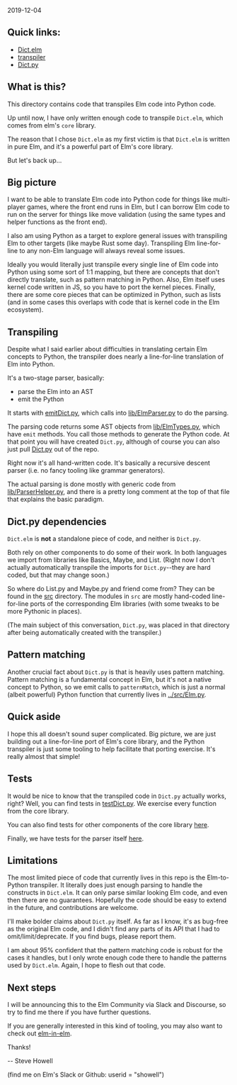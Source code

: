 2019-12-04

## Quick links:

- [Dict.elm](https://github.com/showell/elm-py/blob/master/parser/elm/Dict.elm)
- [transpiler](https://github.com/showell/elm-py/blob/master/parser/emitDictPy.py)
- [Dict.py](https://github.com/showell/elm-py/blob/master/src/Dict.py)


## What is this?

This directory contains code that transpiles Elm code into
Python code.

Up until now, I have only written enough code to transpile
`Dict.elm`, which comes from elm's `core` library.

The reason that I chose `Dict.elm` as my first victim is that
`Dict.elm` is written in pure Elm, and it's a powerful part
of Elm's core library.

But let's back up...

## Big picture

I want to be able to translate Elm code into Python code
for things like multi-player games, where the front end
runs in Elm, but I can borrow Elm code to run on the server for
things like move validation (using the same types and helper
functions as the front end).

I also am using Python as a target to explore general issues
with transpiling Elm to other targets (like maybe Rust some
day).  Transpiling Elm line-for-line to any non-Elm language
will always reveal some issues.

Ideally you would literally just transpile every single line of
Elm code into Python using some sort of 1:1 mapping, but there
are concepts that don't directly translate, such as pattern
matching in Python.  Also, Elm itself uses kernel code written
in JS, so you have to port the kernel pieces.  Finally, there
are some core pieces that can be optimized in Python, such as
lists (and in some cases this overlaps with code that is kernel
code in the Elm ecosystem).

## Transpiling

Despite what I said earlier about difficulties in translating
certain Elm concepts to Python, the transpiler does nearly
a line-for-line translation of Elm into Python.

It's a two-stage parser, basically:

- parse the Elm into an AST
- emit the Python

It starts with [emitDict.py](https://github.com/showell/elm-py/blob/master/parser/emitDictPy.py), which calls into [lib/ElmParser.py](https://github.com/showell/elm-py/blob/master/parser/lib/ElmParser.py) to do the parsing.

The parsing code returns some AST objects from [lib/ElmTypes.py](https://github.com/showell/elm-py/blob/master/parser/lib/ElmTypes.py), which have `emit` methods.
You call those methods to generate the Python code.  At that point you
will have created `Dict.py`, although of course you can also just pull
[Dict.py](https://github.com/showell/elm-py/blob/master/src/Dict.py) out of
the repo.

Right now it's all hand-written code.  It's basically a recursive descent
parser (i.e. no fancy tooling like grammar generators).

The actual parsing is done mostly with generic code from
[lib/ParserHelper.py](https://github.com/showell/elm-py/blob/master/parser/lib/ParseHelper.py), and there is a pretty long comment at the top of that file that
explains the basic paradigm.

## Dict.py dependencies

`Dict.elm` is **not** a standalone piece of code, and neither is `Dict.py`.

Both rely on other components to do some of their work.  In both languages
we import from libraries like Basics, Maybe, and List.  (Right now I don't actually
automatically transpile the imports for `Dict.py`--they are hard coded, but that
may change soon.)

So where do List.py and Maybe.py and friend come from?  They can be found in
the [src](https://github.com/showell/elm-py/tree/master/src) directory.  The
modules in `src` are mostly hand-coded line-for-line ports of the
corresponding Elm libraries (with some tweaks to be more Pythonic in places).

(The main subject of this conversation, `Dict.py`, was placed in that
directory after being automatically created with the transpiler.)

## Pattern matching

Another crucial fact about `Dict.py` is that is heavily uses pattern matching.
Pattern matching is a fundamental concept in Elm, but it's not a native concept
to Python, so we emit calls to `patternMatch`, which is just a normal (albeit
powerful) Python function that currently lives
in [../src/Elm.py](https://github.com/showell/elm-py/blob/master/src/Elm.py).

## Quick aside

I hope this all doesn't sound super complicated.  Big picture, we are
just building out a line-for-line port of Elm's core library, and the
Python transpiler is just some tooling to help facilitate that porting
exercise. It's really almost that simple!

## Tests

It would be nice to know that the transpiled code in `Dict.py` actually
works, right?  Well, you can find tests in
[testDict.py](https://github.com/showell/elm-py/blob/master/tests/testDict.py).
We exercise every function from the core library.

You can also find tests for other components of the core library
[here](https://github.com/showell/elm-py/tree/master/tests).

Finally, we have tests for the parser itself
[here](https://github.com/showell/elm-py/tree/master/parser/tests).

## Limitations

The most limited piece of code that currently lives in this repo
is the Elm-to-Python transpiler.  It literally does just enough
parsing to handle the constructs in `Dict.elm`.  It can only
parse similar looking Elm code, and even then there are no guarantees.
Hopefully the code should be easy to extend in the future, and
contributions are welcome.

I'll make bolder claims about `Dict.py` itself.  As far as I know,
it's as bug-free as the original Elm code, and I didn't find any
parts of its API that I had to omit/limit/deprecate.  If you find
bugs, please report them.

I am about 95% confident that the pattern matching code is robust
for the cases it handles, but I only wrote enough code there to
handle the patterns used by `Dict.elm`.  Again, I hope to flesh out
that code.

## Next steps

I will be announcing this to the Elm Community via Slack and Discourse,
so try to find me there if you have further questions.

If you are generally interested in this kind of tooling, you may also
want to check out [elm-in-elm](https://github.com/elm-in-elm/compiler#contributing).

Thanks!

-- Steve Howell

(find me on Elm's Slack or Github: userid = "showell")
